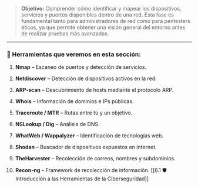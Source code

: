 > **Objetivo:** Comprender cómo identificar y mapear los dispositivos, servicios y puertos disponibles dentro de una red. Esta fase es fundamental tanto para administradores de red como para pentesters éticos, ya que permite obtener una visión general del entorno antes de realizar pruebas más avanzadas.

---

### 🧰 Herramientas que veremos en esta sección:

1. **Nmap** – Escaneo de puertos y detección de servicios.
    
2. **Netdiscover** – Detección de dispositivos activos en la red.
    
3. **ARP-scan** – Descubrimiento de hosts mediante el protocolo ARP.
    
4. **Whois** – Información de dominios e IPs públicas.
    
5. **Traceroute / MTR** – Rutas entre tú y un objetivo.
    
6. **NSLookup / Dig** – Análisis de DNS.
    
7. **WhatWeb / Wappalyzer** – Identificación de tecnologías web.
    
8. **Shodan** – Buscador de dispositivos expuestos en internet.
    
9. **TheHarvester** – Recolección de correos, nombres y subdominios.
    
10. **Recon-ng** – Framework de recolección de información.
[[6.1 🛡️ Introducción a las Herramientas de la Ciberseguridad]]